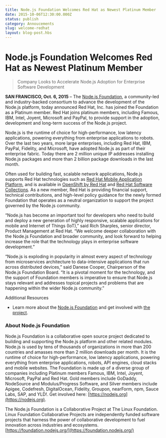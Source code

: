 ```yaml
---
title: Node.js Foundation Welcomes Red Hat as Newest Platinum Member
date: 2015-10-06T12:30:00.000Z
status: publish
category: Annoucements
slug: welcome-redhat
layout: blog-post.hbs
---
```


# Node.js Foundation Welcomes Red Hat as Newest Platinum Member

> Company Looks to Accelerate Node.js Adoption for Enterprise Software Development

**SAN FRANCISCO, Oct. 6, 2015** – The [Node.js Foundation](https://foundation.nodejs.org/), a community-led and industry-backed consortium to advance the development of the Node.js platform, today announced Red Hat, Inc. has joined the Foundation as a Platinum member. Red Hat joins platinum members, including Famous, IBM, Intel, Joyent, Microsoft and PayPal, to provide support in the adoption, development and long-term success of the Node.js project.

Node.js is the runtime of choice for high-performance, low latency applications, powering everything from enterprise applications to robots. Over the last two years, more large enterprises, including Red Hat, IBM, PayPal, Fidelity, and Microsoft, have adopted Node.js as part of their enterprise fabric. Today there are 2 million unique IP addresses installing Node.js packages and more than 2 billion package downloads in the last month.

Often used for building fast, scalable network applications, Node.js supports Red Hat technologies such as [Red Hat Mobile Application Platform](https://www.redhat.com/en/technologies/mobile/application-platform), and is available in [OpenShift by Red Hat](https://www.openshift.com/) and [Red Hat Software Collections](http://developerblog.redhat.com/tag/software-collections/). As a new member, Red Hat is providing financial support, technical contributions, and high-level policy guidance for the newly formed Foundation that operates as a neutral organization to support the project governed by the Node.js community.

“Node.js has become an important tool for developers who need to build and deploy a new generation of highly responsive, scalable applications for mobile and Internet of Things (IoT),” said Rich Sharples, senior director, Product Management at Red Hat. “We welcome deeper collaboration with the Node.js Foundation and broader community, and look forward to helping increase the role that the technology plays in enterprise software development.”

“Node.js is exploding in popularity in almost every aspect of technology from microservices architecture to data-intensive applications that run across distributed devices,” said Danese Cooper, Chairperson of the Node.js Foundation Board. “It is a pivotal moment for the technology, and the support of Foundation members is imperative to ensure that Node.js stays relevant and addresses topical projects and problems that are happening within the wider Node.js community.”

Additional Resources
* Learn more about the [Node.js Foundation](https://foundation.nodejs.org/) and get involved with [the project](https://nodejs.org/en/get-involved/).

### About Node.js Foundation

Node.js Foundation is a collaborative open source project dedicated to building and supporting the Node.js platform and other related modules. Node.js is used by tens of thousands of organizations in more than 200 countries and amasses more than 2 million downloads per month. It is the runtime of choice for high-performance, low latency applications, powering everything from enterprise applications, robots, API engines, cloud stacks and mobile websites. The Foundation is made up of a diverse group of companies including Platinum members Famous, IBM, Intel, Joyent, Microsoft, PayPal and Red Hat. Gold members include GoDaddy, NodeSource and Modulus/Progress Software, and Silver members include Apigee, Codefresh, DigitalOcean, Fidelity, Groupon, nearForm, npm, Sauce Labs, SAP, and YLD!. Get involved here: [https://nodejs.org](https://nodejs.org).

The Node.js Foundation is a Collaborative Project at The Linux Foundation. Linux Foundation Collaborative Projects are independently funded software projects that harness the power of collaborative development to fuel innovation across industries and ecosystems. [https://foundation.nodejs.org/](https://foundation.nodejs.org/)

